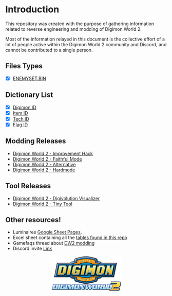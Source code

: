 # Introduction
This repository was created with the purpose of gathering information related to reverse engineering and modding of Digimon World 2.

Most of the information relayed in this document is the collective effort of a lot of people active within the Digimon World 2 community and Discord, and cannot be contributed to a single person.

## Files Types
- [x] [ENEMYSET.BIN](./DMW2/DATAFILE/ENEMYSET.md)

## Dictionary List
- [x] [Digimon ID](./DMW2/Dictionary/Digimon.md)
- [x] [Item ID](./DMW2/Dictionary/Item.md)
- [x] [Tech ID](./DMW2/Dictionary/Tech.md)
- [x] [Flag ID](./DMW2/Dictionary/Flag.md)

## Modding Releases
* [Digimon World 2 - Improvement Hack](https://www.romhacking.net/hacks/2587/)
* [Digimon World 2 - Faithful Mode](https://www.romhacking.net/hacks/7540/)
* [Digimon World 2 - Alternative](https://www.romhacking.net/hacks/7272/)
* [Digimon World 2 - Hardmode](https://www.romhacking.net/hacks/5358/)

## Tool Releases
* [Digimon World 2 - Digivolution Visualizer](https://www.romhacking.net/utilities/1727/)
* [Digimon World 2 - Tiny Tool](https://www.romhacking.net/utilities/1723)

## Other resources!

* Luminaires [Google Sheet Pages](https://docs.google.com/spreadsheets/d/1UiDU4MsSfxO1vhpK6err1KsLRZM53JUOuYqYhfEFp8o/edit#gid=1090520331).
* Excel sheet containing all the [tables found in this repo](https://onedrive.live.com/view.aspx?resid=B76DE694BAB9BB32!1990&ithint=file%2cxlsx&authkey=!AH_tXa42X9h_zBY )
* Gamefaqs thread about [DW2 modding](https://gamefaqs.gamespot.com/boards/437339-digimon-world-2/77216807)
* Discord invite [Link](https://discord.gg/EKkaFQG)

<p align="center">
<a href="index.html"><img src="imagens/logo.png" align="center" alt="Back to Index" width="224" height="112"/></a>
</p>
